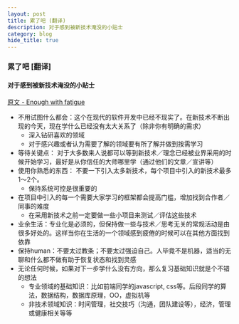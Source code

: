 ```yaml
---
layout: post
title: 累了吧 (翻译)
description: 对于感到被新技术淹没的小贴士
category: blog
hide_title: true
---
```



### 累了吧 [翻译]

#### 对于感到被新技术淹没的小贴士

[原文 - Enough with fatigue](http://www.2ality.com/2016/02/js-fatigue-fatigue.html)

+ 不用试图什么都会：这个在现代的软件开发中已经不现实了。在新技术不断出现的今天，现在学什么已经没有太大关系了（除非你有明确的需求）
    - 深入钻研喜欢的领域
    - 对于感兴趣或者认为需要了解的领域要有所了解并做到按需学习
+ 等待关键点： 对于大多数来人说都可以等到新技术／理念已经被业界采用的时候开始学习，最好是从你信任的大师哪里学（通过他们的文章／宣讲等）
+ 使用你熟悉的东西： 不要一下引入太多新技术，每个项目中引入的新技术最多1～2个。
    - 保持系统可控是很重要的
+ 在项目中引入的每一个需要大家学习的框架都会提高门槛，增加找到合作者／同事的难度
    * 在采用新技术之前一定要做一些小项目来测试／评估这些技术
+ 业余生活：专业化是必须的，但保持做一些与技术／思考无关的常规活动是由很多好处的。这样当你在生活的一个领域感到疲倦的时候可以在其他方面找到依靠
+ 保持human：不要太过教条；不要太过强迫自己。人毕竟不是机器，适当的无聊和什么都不做有助于恢复状态和找到灵感
+ 无论任何时候，如果对下一步学什么没有方向，那么复习基础知识就是个不错的想法
    * 专业领域的基础知识：比如前端同学的javascript, css等。后段同学的算法，数据结构，数据库原理，OO，虚拟机等
    * 非技术领域知识：时间管理，社交技巧（沟通，团队建设等），经济，管理或健康相关等等
 